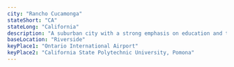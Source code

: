 ```yaml
---
city: "Rancho Cucamonga"
stateShort: "CA"
stateLong: "California"
description: "A suburban city with a strong emphasis on education and technology."
baseLocation: "Riverside"
keyPlace1: "Ontario International Airport"
keyPlace2: "California State Polytechnic University, Pomona"
---
```


